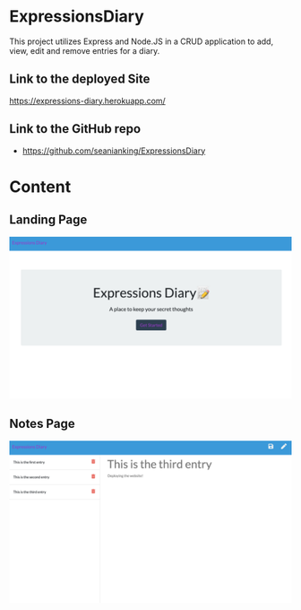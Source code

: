 # ExpressionsDiary

This project utilizes Express and Node.JS in a CRUD application to add, view, edit and remove entries for a diary.

## Link to the deployed Site

https://expressions-diary.herokuapp.com/

## Link to the GitHub repo

- https://github.com/seanianking/ExpressionsDiary

# Content

## Landing Page

![Image of main landing page](/public/assets/images/ExpressionsLanding.png)

## Notes Page

![Image of notes page](public/assets/images/ExpressionsNotes.png)
